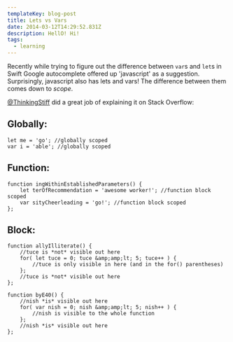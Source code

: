 ```yaml
---
templateKey: blog-post
title: Lets vs Vars
date: 2014-03-12T14:29:52.831Z
description: HellO! Hi!
tags:
  - learning
---
```

<p>Recently while trying to figure out the difference between <code>var</code>s and <code>let</code>s in Swift Google autocomplete offered up 'javascript' as a suggestion. Surprisingly, javascript also has lets and vars! The difference between them comes down to <em>scope</em>.</p>

<p><a href="http://stackoverflow.com/questions/762011/javascript-let-keyword-vs-var-keyword">@ThinkingStiff</a> did a great job of explaining it on Stack Overflow:</p>
<h2>Globally:</h2>

```
let me = 'go'; //globally scoped
var i = 'able'; //globally scoped
```

<h2>Function:</h2>

```
function ingWithinEstablishedParameters() {
    let terOfRecommendation = 'awesome worker!'; //function block scoped
    var sityCheerleading = 'go!'; //function block scoped
};
```

<h2>Block:</h2>

```
function allyIlliterate() {
    //tuce is *not* visible out here
    for( let tuce = 0; tuce &amp;amp;lt; 5; tuce++ ) {
        //tuce is only visible in here (and in the for() parentheses)
    };
    //tuce is *not* visible out here
};

function byE40() {
    //nish *is* visible out here
    for( var nish = 0; nish &amp;amp;lt; 5; nish++ ) {
        //nish is visible to the whole function
    };
    //nish *is* visible out here
};
```

